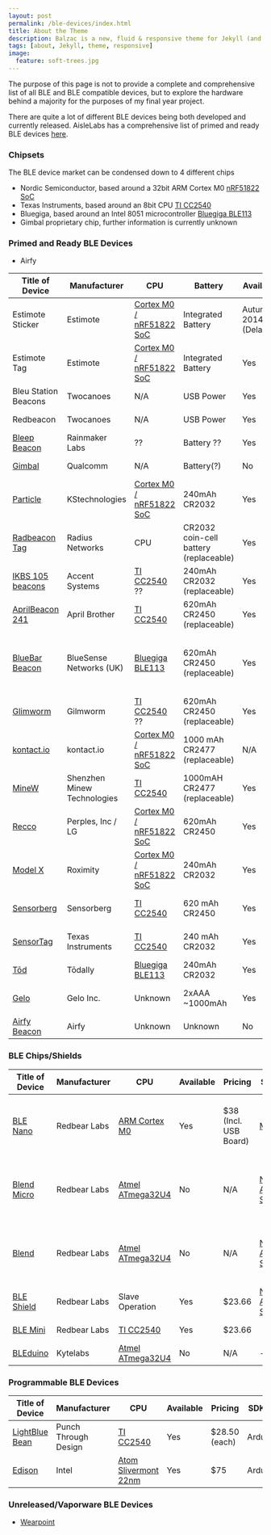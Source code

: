 ```yaml
---
layout: post
permalink: /ble-devices/index.html
title: About the Theme
description: Balzac is a new, fluid & responsive theme for Jekyll (and AnchorCMS). It's gloriously beautiful and suited to long form. Built on a SCSS foundation, it's organized and awesome.
tags: [about, Jekyll, theme, responsive]
image:
  feature: soft-trees.jpg
---
```


The purpose of this page is not to provide a complete and comprehensive list of all BLE and BLE compatible devices, but to explore the hardware behind a majority for the purposes of my final year project.

There are quite a lot of different BLE devices being both developed and currently released. AisleLabs has a comprehensive list of primed and ready BLE devices [here](http://www.aislelabs.com/reports/beacon-guide/#conc).

### Chipsets

The BLE device market can be condensed down to 4 different chips

* Nordic Semiconductor, based around a 32bit ARM Cortex M0 [nRF51822 SoC](https://www.nordicsemi.com/eng/Products/Bluetooth-Smart-Bluetooth-low-energy/nRF51822) 
* Texas Instruments, based around an 8bit CPU [TI CC2540](http://www.ti.com/product/cc2540&DCMP=LowPowerRFICs+Other&HQS=Other+OT+cc2540)
* Bluegiga, based around an Intel 8051 microcontroller [Bluegiga BLE113](https://www.bluegiga.com/en-US/products/bluetooth-4.0-modules/ble113-bluetooth--smart-module/) 
* Gimbal proprietary chip, further information is currently unknown


### Primed and Ready BLE Devices
* Airfy

| Title of Device | Manufacturer | CPU | Battery | Available | Pricing | Notes |
|--- |--- |--- |--- |--- |--- |--- |
| Estimote Sticker | Estimote | [Cortex M0 / nRF51822 SoC](https://www.nordicsemi.com/eng/Products/Bluetooth-Smart-Bluetooth-low-energy/nRF51822) | Integrated Battery | Autumn 2014 (Delayed) | $10 (each)
| Estimote Tag | Estimote 	|  [Cortex M0 / nRF51822 SoC](https://www.nordicsemi.com/eng/Products/Bluetooth-Smart-Bluetooth-low-energy/nRF51822) | Integrated Battery | Yes | $33 (each)
| Bleu Station Beacons |  Twocanoes	| N/A | USB Power | Yes | $83 (each) |
| Redbeacon |  Twocanoes	| N/A | USB Power | Yes | $83 (each) | 
| [Bleep Beacon](http://getbleep.com/#smart-spaces) | Rainmaker Labs | ?? | Battery ?? | Yes | $33 (each) 
| [Gimbal](http://www.gimbal.com/) | Qualcomm | N/A | Battery(?) | No | - | Looks a little while out
| [Particle](https://kstechnologies.com/shop/particle/) | KStechnologies | [Cortex M0 / nRF51822 SoC](https://www.nordicsemi.com/eng/Products/Bluetooth-Smart-Bluetooth-low-energy/nRF51822) | 240mAh CR2032   | Yes | $40 | 
| [Radbeacon Tag](http://store.radiusnetworks.com/collections/all/products/radbeacon-tag-1) | Radius Networks | CPU | CR2032 coin-cell battery (replaceable) | Yes | $39
| [IKBS 105 beacons](http://ibeacon.accent-systems.com/) | Accent Systems | [TI CC2540](http://www.ti.com/product/cc2540&DCMP=LowPowerRFICs+Other&HQS=Other+OT+cc2540) ?? | 240mAh CR2032 (replaceable) |  Yes | €16 (each) | Accelerometer
| [AprilBeacon 241](http://aprbrother.com/en/product/AprilBeacon%20241s.htm) | April Brother | [TI CC2540](http://www.ti.com/product/cc2540&DCMP=LowPowerRFICs+Other&HQS=Other+OT+cc2540) | 620mAh CR2450 (replaceable) | Yes | $15 | Very small, chip same size as battery
| [BlueBar Beacon](http://bluesensenetworks.com/product/bluebar-beacon/) | BlueSense Networks (UK) | [Bluegiga BLE113](https://www.bluegiga.com/en-US/products/bluetooth-4.0-modules/ble113-bluetooth--smart-module/) | 620mAh CR2450 (replaceable) | Yes | £20.99 | Long range extender available, with it indoor range 200m, line of sight 450m
| [Glimworm](http://glimwormbeacons.com/) | Gilmworm | [TI CC2540](http://www.ti.com/product/cc2540&DCMP=LowPowerRFICs+Other&HQS=Other+OT+cc2540) ?? | 620mAh CR2450 (replaceable) | Yes | €24.50 |
| [kontact.io](http://kontakt.io/our-technology/technical-specification/) | kontact.io | [Cortex M0 / nRF51822 SoC](https://www.nordicsemi.com/eng/Products/Bluetooth-Smart-Bluetooth-low-energy/nRF51822) | 1000 mAh CR2477 (replaceable) | N/A | N/A | 
| [MineW](www.alibaba.com/product-detail/iBeacon-based-on-CC2541-module-with_1483638858.html) | Shenzhen Minew Technologies | [TI CC2540](http://www.ti.com/product/cc2540&DCMP=LowPowerRFICs+Other&HQS=Other+OT+cc2540) | 1000mAH CR2477 (replaceable) | Yes | $8 |
| [Recco](http://reco2.me/reco/) | Perples, Inc / LG | [Cortex M0 / nRF51822 SoC](https://www.nordicsemi.com/eng/Products/Bluetooth-Smart-Bluetooth-low-energy/nRF51822) | 620mAh CR2450 | Yes | $30 | They're gorgeous! 
| [Model X](https://roximity.com/model-x/) | Roximity | [Cortex M0 / nRF51822 SoC](https://www.nordicsemi.com/eng/Products/Bluetooth-Smart-Bluetooth-low-energy/nRF51822) | 240mAh CR2032 | Yes | $66 | Seems very business focused 
| [Sensorberg](http://www.sensorberg.com/en/#shopify-store) | Sensorberg | [TI CC2540](http://www.ti.com/product/cc2540&DCMP=LowPowerRFICs+Other&HQS=Other+OT+cc2540) | 620 mAh CR2450 | Yes | €30 | Has online platform & SDK 
| [SensorTag](http://www.ti.com/ww/en/wireless_connectivity/sensortag/index.shtml?DCMP=sensortag&HQS=sensortag-bn) | Texas Instruments | [TI CC2540](http://www.ti.com/product/cc2540&DCMP=LowPowerRFICs+Other&HQS=Other+OT+cc2540) | 240 mAh CR2032 | Yes | $25 | Lots of integrated sensors
| [Tōd](http://www.todhq.com/index.html) | Tōdally | [Bluegiga BLE113](https://www.bluegiga.com/en-US/products/bluetooth-4.0-modules/ble113-bluetooth--smart-module/) | 240mAh CR2032 | Yes | $40
| [Gelo](http://www.getgelo.com/beacons/) | Gelo Inc. | Unknown | 2xAAA ~1000mAh | Yes | $35 | Works in all weather conditions 
| [Airfy Beacon](https://www.kickstarter.com/projects/261147844/airfy-beacon-imagination-meets-smart-home-automati/comments) | Airfy | Unknown | Unknown | No | - | Currently in kickstarter

### BLE Chips/Shields

| Title of Device | Manufacturer | CPU | Available | Pricing | SDK(s) | Notes |
|--- |--- |--- |--- |--- |--- |--- |
| [BLE Nano](http://redbearlab.com/blenano/) | Redbear Labs	| [ARM Cortex M0](http://www.arm.com/products/processors/cortex-m/cortex-m0.php) | Yes | $38 (Incl. USB Board) | [Multiple](http://redbearlab.com/blenano/#programming) | USB Board available, board is [Nordic nRF51822 SoC](https://www.nordicsemi.com/eng/Products/Bluetooth-Smart-Bluetooth-low-energy/nRF51822)
| [Blend Micro](http://redbearlab.com/blendmicro/) |  Redbear Labs	| [Atmel ATmega32U4](http://www.atmel.com/devices/atmega32u4.aspx) | No | N/A | [Nordic Arduino SDK](https://devzone.nordicsemi.com/arduino/) | UART for compatibility to Raspiberry Pi, Arduino etc..
| [Blend](http://redbearlab.com/blend/) | Redbear Labs | [Atmel ATmega32U4](http://www.atmel.com/devices/atmega32u4.aspx) | No | N/A | [Nordic Arduino SDK](https://devzone.nordicsemi.com/arduino/) | UART for compatibility to Raspiberry Pi, Arduino etc..
| [BLE Shield](http://redbearlab.com/bleshield/) | Redbear Labs | Slave Operation | Yes | $23.66 | [Nordic Arduino SDK](https://devzone.nordicsemi.com/arduino/) | 
| [BLE Mini](http://redbearlab.com/blemini/) | Redbear Labs | [TI CC2540](http://www.ti.com/product/cc2540&DCMP=LowPowerRFICs+Other&HQS=Other+OT+cc2540) | Yes | $23.66 |  | Broken link to SDK
| [BLEduino](http://bleduino.cc/) | Kytelabs | [Atmel ATmega32U4](http://www.atmel.com/devices/atmega32u4.aspx) | No | N/A | - | Kickstarter active

### Programmable BLE Devices

| Title of Device | Manufacturer | CPU | Available | Pricing | SDK(s) | Notes |
|--- |--- |--- |--- |--- |--- |--- |
| [LightBlue Bean](https://punchthrough.com/bean/) | Punch Through Design | [TI CC2540](http://www.ti.com/product/cc2540&DCMP=LowPowerRFICs+Other&HQS=Other+OT+cc2540) | Yes | $28.50 (each) | Arduino | 
| [Edison](http://www.makershed.com/products/intel-edison-breakout-board-kit) | Intel | [Atom Slivermont 22nm](https://software.intel.com/en-us/android/articles/introducing-4th-generation-intel-atom-processor-baytrail-to-android-developers) | Yes | $75 | Arduino | 

### Unreleased/Vaporware BLE Devices
* [Wearpoint](http://wearpoint.com/)